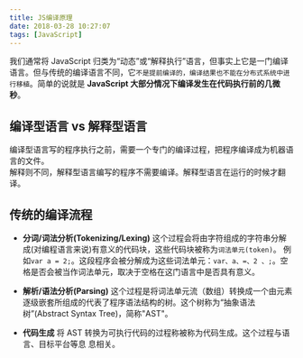 ```yaml
---
title: JS编译原理
date: 2018-03-28 10:27:07
tags: [JavaScript]
---
```


我们通常将 JavaScript 归类为“动态”或“解释执行”语言，但事实上它是一门编译语言。但与传统的编译语言不同，它`不是提前编译的，编译结果也不能在分布式系统中进行移植`。简单的说就是 **JavaScript 大部分情况下编译发生在代码执行前的几微秒**。

## 编译型语言 vs 解释型语言

编译型语言写的程序执行之前，需要一个专门的编译过程，把程序编译成为机器语言的文件。    
解释则不同，解释型语言编写的程序不需要编译。解释型语言在运行的时候才翻译。

## 传统的编译流程

* **分词/词法分析(Tokenizing/Lexing)**
这个过程会将由字符组成的字符串分解成(对编程语言来说)有意义的代码块，这些代码块被称为`词法单元(token)`。
例如`var a = 2;`。这段程序会被分解成为这些词法单元：`var、a、=、2 、;`。空格是否会被当作词法单元，取决于空格在这门语言中是否具有意义。
 	
* **解析/语法分析(Parsing)**
这个过程是将词法单元流（数组）转换成一个由元素逐级嵌套所组成的代表了程序语法结构的树。这个树称为“抽象语法树”(Abstract Syntax Tree)，简称"AST"。

* **代码生成**
将 AST 转换为可执行代码的过程称被称为代码生成。这个过程与语言、目标平台等息 息相关。



























